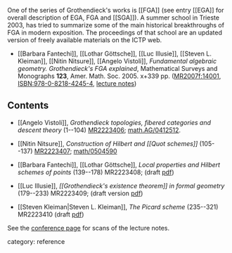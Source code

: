 
One of the series of Grothendieck's works is [[FGA]] (see entry [[EGA]] for overall description of EGA, FGA and [[SGA]]). A summer school in Trieste 2003, has tried to summarize some of the main historical breakthroughs of FGA in modern exposition. The proceedings of that school are an updated version of freely available materials on the ICTP web.

* [[Barbara Fantechi]], [[Lothar Göttsche]], [[Luc Illusie]], [[Steven L. Kleiman]], [[Nitin Nitsure]], [[Angelo Vistoli]], _Fundamental algebraic geometry. Grothendieck's FGA explained_, Mathematical Surveys and Monographs __123__, Amer. Math. Soc. 2005. x+339 pp. ([MR2007f:14001](http://www.ams.org/mathscinet-getitem?mr=2007f:14001), [ISBN:978-0-8218-4245-4](https://bookstore.ams.org/surv-123-s), [lecture notes](http://indico.ictp.it/event/a0255/other-view?view=ictptimetable))

## Contents

* [[Angelo Vistoli]], *Grothendieck topologies, fibered categories and descent theory* (1--104) [MR2223406](http://www.ams.org/mathscinet-getitem?mr=2223406); [math.AG/0412512](http://arxiv.org/abs/math/0412512).

* [[Nitin Nitsure]], *Construction of Hilbert and [[Quot schemes]]* (105--137) 
[MR2223407](http://www.ams.org/mathscinet-getitem?mr=2223407); [math/0504590](https://arxiv.org/abs/math/0504590)

* [[Barbara Fantechi]], [[Lothar Göttsche]], *Local properties and Hilbert schemes of points* (139--178) MR2223408; (draft [pdf](http://cdsagenda5.ictp.it//askArchive.php?categ=a0255&id=a0255s7t5&ifd=13843&down=1&type=lecture_notes))

* [[Luc Illusie]], *[[Grothendieck's existence theorem]] in formal geometry* (179--233) MR2223409; (draft version [pdf](http://cdsagenda5.ictp.it//askArchive.php?categ=a0255&id=a0255s3t3&ifd=15021&down=1&type=lecture_notes))

* [[Steven Kleiman|Steven L. Kleiman]], *The Picard scheme* (235--321) MR2223410 (draft [pdf](http://cdsagenda5.ictp.it//askArchive.php?categ=a0255&id=a0255s6t3&ifd=15022&down=1&type=lecture_notes))

See the [conference page](http://indico.ictp.it/event/a0255/other-view?view=ictptimetable) for scans of the lecture notes.

category: reference

